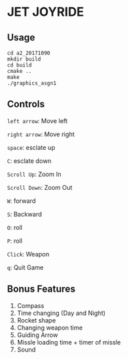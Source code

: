 # JET JOYRIDE

## Usage
```
cd a2_20171090
mkdir build
cd build
cmake ..
make
./graphics_asgn1
```

## Controls

`left arrow`: Move left

`right arrow`: Move right

`space`: esclate up

`C`: esclate down

`Scroll Up`: Zoom In

`Scroll Down`: Zoom Out

`W`: forward

`S`: Backward

`O`: roll  

`P`: roll  

`Click`: Weapon

`q`: Quit Game


## Bonus Features

1. Compass 
2. Time changing  (Day and Night)
3. Rocket shape
4. Changing weapon time 
5. Guiding Arrow
6. Missle loading time + timer of missle 
7. Sound 
